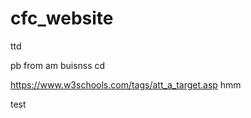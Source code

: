 # cfc_website



ttd

pb from am buisnss cd

https://www.w3schools.com/tags/att_a_target.asp hmm


test